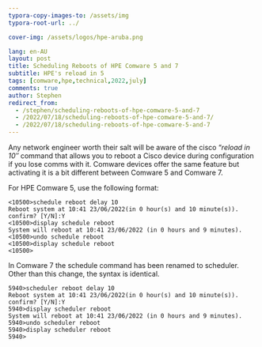 ```yaml
---
typora-copy-images-to: /assets/img
typora-root-url: ../

cover-img: /assets/logos/hpe-aruba.png

lang: en-AU
layout: post
title: Scheduling Reboots of HPE Comware 5 and 7
subtitle: HPE's reload in 5
tags: [comware,hpe,technical,2022,july]
comments: true
author: Stephen
redirect_from:
  - /stephen/scheduling-reboots-of-hpe-comware-5-and-7
  - /2022/07/18/scheduling-reboots-of-hpe-comware-5-and-7/
  - /2022/07/18/scheduling-reboots-of-hpe-comware-5-and-7
---
```


Any network engineer worth their salt will be aware of the cisco “*reload in 10″* command that allows you to reboot a Cisco device during configuration if you lose comms with it. Comware devices offer the same feature but activating it is a bit different between Comware 5 and Comware 7.

For HPE Comware 5, use the following format:

```
<10500>schedule reboot delay 10
Reboot system at 10:41 23/06/2022(in 0 hour(s) and 10 minute(s)). confirm? [Y/N]:Y
<10500>display schedule reboot
System will reboot at 10:41 23/06/2022 (in 0 hours and 9 minutes).
<10500>undo schedule reboot
<10500>display schedule reboot 
<10500>
```

In Comware 7 the schedule command has been renamed to scheduler. Other than this change, the syntax is identical.

```
5940>scheduler reboot delay 10
Reboot system at 10:41 23/06/2022(in 0 hour(s) and 10 minute(s)). confirm? [Y/N]:Y
5940>display scheduler reboot
System will reboot at 10:41 23/06/2022 (in 0 hours and 9 minutes).
5940>undo scheduler reboot
5940>display scheduler reboot 
5940>
```

